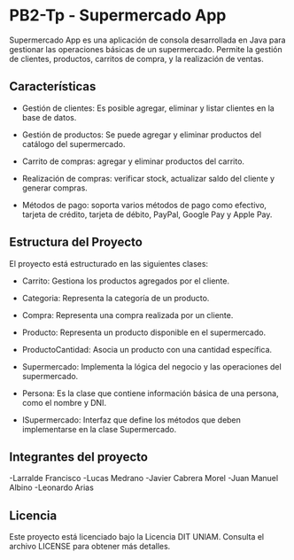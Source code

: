 # PB2-Tp - Supermercado App

Supermercado App es una aplicación de consola desarrollada en Java para gestionar las operaciones básicas de un supermercado. Permite la gestión de clientes, productos, carritos de compra, y la realización de ventas.



## Características

- Gestión de clientes: Es posible agregar, eliminar y listar clientes en la base de datos.

- Gestión de productos: Se puede agregar y eliminar productos del catálogo del supermercado.

- Carrito de compras: agregar y eliminar productos del carrito.

- Realización de compras: verificar stock, actualizar saldo del cliente y generar compras.

- Métodos de pago: soporta varios métodos de pago como efectivo, tarjeta de crédito, tarjeta de débito, PayPal, Google Pay y Apple Pay.

  

## Estructura del Proyecto

El proyecto está estructurado en las siguientes clases:

- Carrito: Gestiona los productos agregados por el cliente.
  
- Categoria: Representa la categoría de un producto.

- Compra: Representa una compra realizada por un cliente.

- Producto: Representa un producto disponible en el supermercado.

- ProductoCantidad: Asocia un producto con una cantidad específica.

- Supermercado: Implementa la lógica del negocio y las operaciones del supermercado.

- Persona: Es la clase que contiene información básica de una persona, como el nombre y DNI.

- ISupermercado: Interfaz que define los métodos que deben implementarse en la clase Supermercado.


## Integrantes del proyecto

-Larralde Francisco
-Lucas Medrano
-Javier Cabrera Morel
-Juan Manuel Albino
-Leonardo Arias


## Licencia

Este proyecto está licenciado bajo la Licencia DIT UNlAM. Consulta el archivo LICENSE para obtener más detalles.



